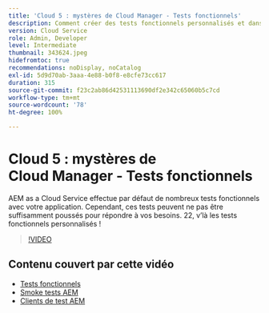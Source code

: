 ```yaml
---
title: 'Cloud 5 : mystères de Cloud Manager - Tests fonctionnels'
description: Comment créer des tests fonctionnels personnalisés et dans quel but ?
version: Cloud Service
role: Admin, Developer
level: Intermediate
thumbnail: 343624.jpeg
hidefromtoc: true
recommendations: noDisplay, noCatalog
exl-id: 5d9d70ab-3aaa-4e88-b0f8-e8cfe73cc617
duration: 315
source-git-commit: f23c2ab86d42531113690df2e342c65060b5c7cd
workflow-type: tm+mt
source-wordcount: '78'
ht-degree: 100%

---
```


# Cloud 5 : mystères de Cloud Manager - Tests fonctionnels

AEM as a Cloud Service effectue par défaut de nombreux tests fonctionnels avec votre application. Cependant, ces tests peuvent ne pas être suffisamment poussés pour répondre à vos besoins. 22, v’là les tests fonctionnels personnalisés !

>[!VIDEO](https://video.tv.adobe.com/v/343624?quality=12&learn=on)

## Contenu couvert par cette vidéo

+ [Tests fonctionnels](https://experienceleague.adobe.com/docs/experience-manager-cloud-service/content/implementing/using-cloud-manager/test-results/functional-testing.html?lang=fr)
+ [Smoke tests AEM](https://github.com/adobe/aem-test-samples/)
+ [Clients de test AEM](https://github.com/adobe/aem-testing-clients/)
